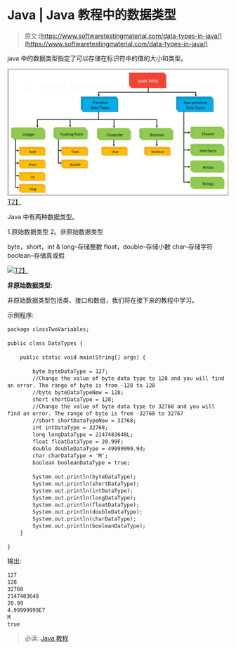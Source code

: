 # Java | Java 教程中的数据类型

> 原文:[https://www.softwaretestingmaterial.com/data-types-in-java/](https://www.softwaretestingmaterial.com/data-types-in-java/)

java 中的数据类型指定了可以存储在标识符中的值的大小和类型。

[![Data Types](img/8b233532f607a0176e280d8bd6e006b8.png)T2】](https://www.softwaretestingmaterial.com/wp-content/uploads/2018/03/Data-Types.png)

Java 中有两种数据类型。

1.原始数据类型
2。非原始数据类型

byte，short，int & long–存储整数
float，double–存储小数
char–存储字符
boolean–存储真或假

[![](img/c10ae0112540bcc0114934fc7fd331a7.png)T2】](https://www.softwaretestingmaterial.com/wp-content/uploads/2018/03/Data-Type-Table.png)

**非原始数据类型:**

非原始数据类型包括类、接口和数组，我们将在接下来的教程中学习。

示例程序:

```
package classTwoVariables;

public class DataTypes {

	public static void main(String[] args) {

		byte byteDataType = 127;
		//Change the value of byte data type to 128 and you will find an error. The range of byte is from -128 to 128
		//byte byteDataTypeNew = 128;
		short shortDataType = 128;
		//Change the value of byte data type to 32768 and you will find an error. The range of byte is from -32768 to 32767
		//short shortDataTypeNew = 32768;
		int intDataType = 32768;
		long longDataType = 2147483648L;
		float floatDataType = 20.99F;
		double doubleDataType = 49999999.9d;
		char charDataType = 'M';
		boolean booleanDataType = true;

		System.out.println(byteDataType);
		System.out.println(shortDataType);
		System.out.println(intDataType);
		System.out.println(longDataType);
		System.out.println(floatDataType);
		System.out.println(doubleDataType);
		System.out.println(charDataType);
		System.out.println(booleanDataType);
	}

}
```

输出:

```
127
128
32768
2147483648
20.99
4.99999999E7
M
true
```

> 必读: [Java 教程](https://www.softwaretestingmaterial.com/java-tutorial/)